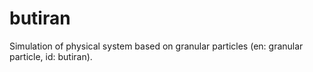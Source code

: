 # butiran
Simulation of physical system based on granular particles (en: granular particle, id: butiran).
